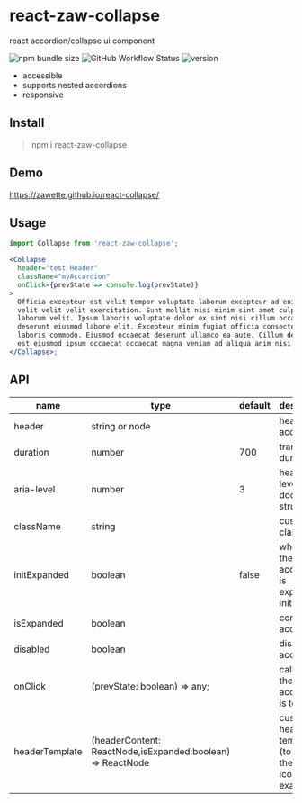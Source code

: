 # react-zaw-collapse

react accordion/collapse ui component

![npm bundle size](https://img.shields.io/bundlephobia/minzip/react-zaw-collapse)
![GitHub Workflow Status](https://img.shields.io/github/workflow/status/zawette/react-collapse/CI)
![version](https://img.shields.io/npm/v/react-zaw-collapse)

- accessible
- supports nested accordions
- responsive

## Install

> npm i react-zaw-collapse

## Demo

https://zawette.github.io/react-collapse/

## Usage

```jsx
import Collapse from 'react-zaw-collapse';

<Collapse
  header="test Header"
  className="myAccordion"
  onClick={prevState => console.log(prevState)}
>
  Officia excepteur est velit tempor voluptate laborum excepteur ad enim duis
  velit velit velit exercitation. Sunt mollit nisi minim sint amet culpa nisi
  laborum velit. Ipsum laboris voluptate dolor ex sint nisi cillum occaecat
  deserunt eiusmod labore elit. Excepteur minim fugiat officia consectetur
  laboris commodo. Eiusmod occaecat deserunt ullamco ea aute. Cillum deserunt
  est eiusmod ipsum occaecat occaecat magna veniam ad aliqua anim nisi qui.
</Collapse>;
```

## API

| name           | type                                                       | default | description                                                    |
| -------------- | ---------------------------------------------------------- | ------- | -------------------------------------------------------------- |
| header         | string or node                                             |         | header of accordion                                            |
| duration       | number                                                     | 700     | transition duration                                            |
| aria-level     | number                                                     | 3       | heading level in the document structure                        |
| className      | string                                                     |         | custom className                                               |
| initExpanded   | boolean                                                    | false   | whether the accordion is expanded initially                    |
| isExpanded     | boolean                                                    |         | controlled accordion                                           |
| disabled       | boolean                                                    |         | disable accordion                                              |
| onClick        | (prevState: boolean) => any;                               |         | called whe the accordion is toggled                            |
| headerTemplate | (headerContent: ReactNode,isExpanded:boolean) => ReactNode |         | custom header template (to change the expand icon for example) |
